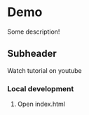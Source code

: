 # Demo

Some description!


## Subheader

Watch tutorial on youtube


### Local development

1. Open index.html
